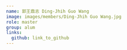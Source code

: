 ```yaml
---
name: 郭王鼎志 Ding-Jhih Guo Wang 
image: images/members/Ding-Jhih Guo Wang.jpg 
role: master
group: alum
links:
  github: link_to_github 
---
```

